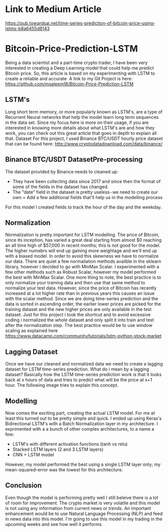 
# Link to Medium Article
https://pub.towardsai.net/time-series-prediction-of-bitcoin-price-using-lstms-b8a6455d8143


# Bitcoin-Price-Prediction-LSTM


Being a data scientist and a part-time crypto trader, I have been very interested in creating a Deep Learning model that could help me predict Bitcoin price. So, this article is based on my experimenting with LSTM to create a reliable and accurate 
A link to my Git Project is here: https://github.com/msaleem18/Bitcoin-Price-Prediction-LSTM


## LSTM's
Long short term memory, or more popularly known as LSTM's, are a type of Recurrent Neural networks that help the model learn long term sequences in the data set. Since my focus here is more on their usage, if you are interested in knowing more details about what LSTM's are and how they work, you can check out this great article that goes in depth to explain all that.
Dataset
For this project, I used Binance BTC/USDT hourly price dataset that can be found here: http://www.cryptodatadownload.com/data/binance/

## Binance BTC/USDT DatasetPre-processing
The dataset provided by Binance needs to cleaned up:
- They have been collecting data since 2017 and since then the format of some of the fields in the dataset has changed.
- The "date" field in the dataset is pretty useless - we need to create our own
= Add a few additional fields that'll help us in the modelling process

For this model I created fields to track the hour of the day and the weekday.

## Normalization
Normalization is pretty important for LSTM modelling. The price of Bitcoin, since its inception, has varied a great deal starting from almost $0 reaching an all time high of $57,000 in recent months; this is not good for the model. The higher numebrs will end up gaining more weightage and we'll end up with a biased model.
In order to avoid this skewness we have to normalize our data. There are quiet a few normaliation methods availble in the sklearn library, however i decided to go with MinMax Scalar. I experimented with a few other methods such as Robust Scalar, however my model performed the best with MinMax Scalar.
One more thing to note, the best practice is to only normalize your training data and then use that same method to normalize your test data. However, since the price of Bitcoin has recently increased at a lot higher rate than in previous years this causes an issue with the scalar method. Since we are doing time-series prediction and the data is sorted in ascending order, the earlier lower prices are picked for the training dataset and the new higher prices are only available in the test dataset. Just for this project i took the shortcut and to avoid excessive coding i normalized the whole dataset and only split it into train and test after the normalization step. The best practice would be to use window scaling as explained here https://www.datacamp.com/community/tutorials/lstm-python-stock-market

## Lagging Dataset
Once we have our cleaned and normalized data we need to create a lagging dataset for LSTM time-series prediction. What do i mean by a lagging dataset?
Basically how the LSTM time-series prediction work is that it looks back at x hours of data and tries to predict what will be the price at x+1 hour. The following image tries to explain this concept.

## Modelling
Now comes the exciting part, creating the actual LSTM model. For me at least this turned out to be pretty simple and quick. I ended up using Keras's Bidirectional LSTM's with a Batch Normalization layer in my architecture.
I exprimented with a a bunch of other complex architectures, to a name a few:
- LSTM's with different activation functions (tanh vs relu)
- Stacked LSTM layers (2 and 3 LSTM layers)
- CNN + LSTM model

However, my model performed the best using a single LSTM layer only; my mean-squared-error was the lowest for this architecture.

## Conclusion
Even though the model is performing pretty well I still beleive there is a lot of room for improvement. The crypto market is very volatile and this model is not using any information from current news or trends. An important enhancement would be to use Natural Language Processing (NLP) and feed in news data into this model.
I'm going to use this model in my trading in the upcoming weeks and see how well it performs.
